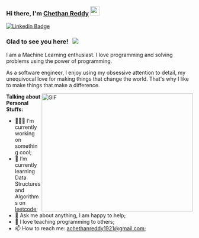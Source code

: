 ### Hi there, I'm <a href="https://www.linkedin.com/in/chethan-reddy-0201791ba/?lipi=urn%3Ali%3Apage%3Ad_flagship3_feed%3BWSunbWkvTySoPsEuWOZtnw%3D%3D" target="_blank">Chethan Reddy</a> <img src="https://media.giphy.com/media/hvRJCLFzcasrR4ia7z/giphy.gif" width="25px">

[![Linkedin Badge](https://img.shields.io/badge/-LinkedIn-0e76a8?style=flat-square&logo=Linkedin&logoColor=white)](https://www.linkedin.com/in/chethan-reddy-0201791ba/?lipi=urn%3Ali%3Apage%3Ad_flagship3_feed%3B537gu6XOQUq3XfZ7mo%2BnDA%3D%3D)

### Glad to see you here! &nbsp; ![](https://visitor-badge.glitch.me/badge?page_id=Gapur.Gapur)

I am a Machine Learning enthusiast. I love programming and solving problems using the power of programming.

As a software engineer, I enjoy using my obsessive attention to detail, my unequivocal love for making things that change the world. That's why I like to make things that make a difference.

<img align="right" alt="GIF" src="https://img.etimg.com/thumb/msid-84146083,width-1015,height-761,imgsize-638053,resizemode-8,quality-100/prime/technology-and-startups/booting-up-developer-economy-how-tech-startups-are-helping-coders-build-and-test-software-faster.jpg" width="408" height="318" />
  

**Talking about Personal Stuffs:**

- 👨🏻‍💻 I’m currently working on something cool;
- 🚀 I’m currently learning Data Structures and Algorithms on [leetcode](https://leetcode.com/achethanreddy1921/);
- 💬 Ask me about anything, I am happy to help;
- 📝 I love teaching programming to others;
- 📫 How to reach me: achethanreddy1921@gmail.com;


</br>


